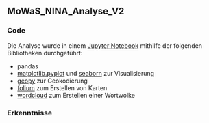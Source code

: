 
## MoWaS_NINA_Analyse_V2


### Code
Die Analyse wurde in einem [Jupyter Notebook](https://jupyter.org/) mithilfe der folgenden Bibliotheken durchgeführt:

 - pandas
 - [matplotlib.pyplot](https://matplotlib.org/api/pyplot_api.html) und [seaborn](https://seaborn.pydata.org/) zur Visualisierung
 - [geopy](https://geopy.readthedocs.io/en/stable/#) zur Geokodierung
 - [folium](https://python-visualization.github.io/folium/) zum Erstellen von Karten
 - [wordcloud](http://amueller.github.io/word_cloud/) zum Erstellen einer Wortwolke

### Erkenntnisse



